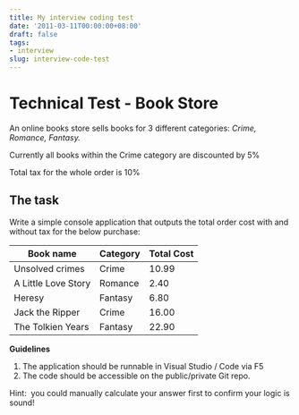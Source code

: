```yaml
---
title: My interview coding test
date: '2011-03-11T00:00:00+08:00'
draft: false
tags:
- interview
slug: interview-code-test
---
```


# **Technical Test - Book Store**

An online books store sells books for 3 different categories: _Crime, Romance, Fantasy._

Currently all books within the Crime category are discounted by 5%

Total tax for the whole order is 10%

## **The task**

Write a simple console application that outputs the total order cost with and without tax for the below purchase:


Book name | Category | Total Cost | 
---------|----------|---------
Unsolved crimes | Crime | 10.99 
A Little Love Story | Romance | 2.40 
Heresy | Fantasy | 6.80 
Jack the Ripper | Crime | 16.00 
The Tolkien Years | Fantasy | 22.90 

**Guidelines**

1. The application should be runnable in Visual Studio / Code via F5
2. The code should be accessible on the public/private Git repo.

Hint:  you could manually calculate your answer first to confirm your logic is sound!